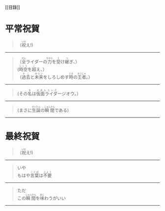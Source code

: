 [[目錄]]
# 平常祝賀
> <div>（<ruby><rb>祝</rb><rt>いわ</rt></ruby>え!)</div>
---
> <div>（<ruby><rb>全</rb><rt>ぜん</rt></ruby>ライダーの<ruby><rb>力</rb><rt>ちから</rt></ruby>を<ruby><rb>受</rb><rt>う</rt></ruby>け<ruby><rb>継</rb><rt>つ</rt></ruby>ぎ、）</div><div></div>
> <div>(<ruby><rb>時空</rb><rt>じくう</rt></ruby>を<ruby><rb>超</rb><rt>こ</rt></ruby>え、）</div><div></div>
> <div>（<ruby><rb>過去</rb><rt>かこ</rt></ruby>と<ruby><rb>未来</rb><rt>みらい</rt></ruby>をしろしめす<ruby><rb>時</rb><rt>とき</rt></ruby>の<ruby><rb>王者</rb><rt>おうじゃ</rt></ruby>。）</div>
---
> <div>(その<ruby><rb>名</rb><rt>な</rt></ruby>は<ruby><rb>仮面ライダ</rb><rt>かめんらいだ</rt></ruby>ージオウ。）</div>
---
> <div>(まさに<ruby><rb>生誕</rb><rt>せいたん</rt></ruby>の<ruby><rb>瞬間</rb><rt>しゅんかん</rt></ruby>である)</div>
---
# 最終祝賀
> <div>（<ruby><rb>祝</rb><rt>いわ</rt></ruby>え!)</div>
---
> <div>いや</div><div>もはや<ruby><rb>言葉</rb><rt>ことば</rt></ruby>は<ruby><rb>不要</rb><rt>ふよう</rt></ruby></div>
---
> <div>ただ</div><div>この<ruby><rb>瞬間</rb><rt>しゅんかん</rt></ruby>を<ruby><rb>味</rb><rt>あじ</rt></ruby>わうがいい</div>
---

